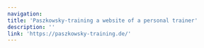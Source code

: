 ```yaml
---
navigation:
title: 'Paszkowsky-training a website of a personal trainer'
description: ''
link: 'https://paszkowsky-training.de/'
---
```

